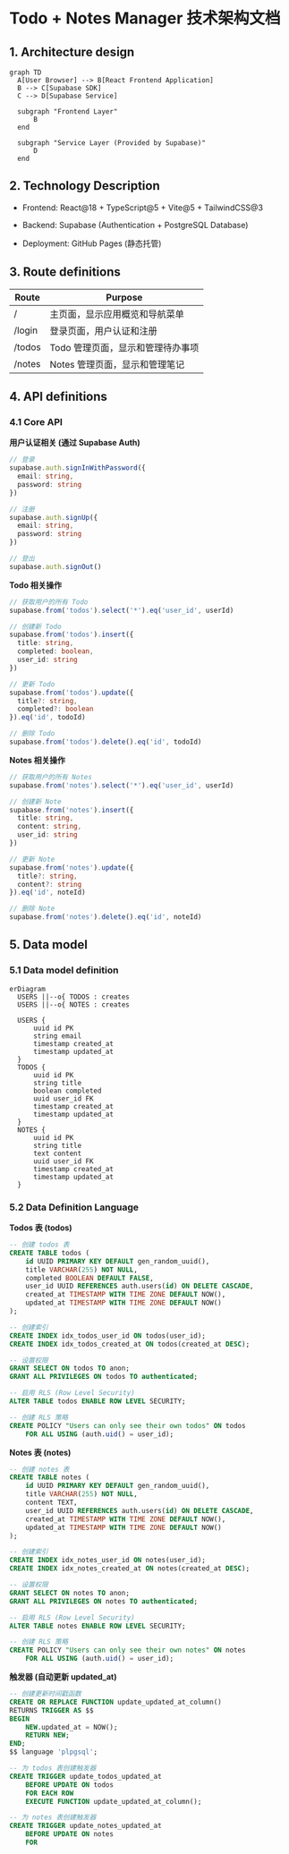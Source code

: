 # Todo + Notes Manager 技术架构文档

## 1. Architecture design

```mermaid
graph TD
  A[User Browser] --> B[React Frontend Application]
  B --> C[Supabase SDK]
  C --> D[Supabase Service]

  subgraph "Frontend Layer"
      B
  end

  subgraph "Service Layer (Provided by Supabase)"
      D
  end
```

## 2. Technology Description

* Frontend: React\@18 + TypeScript\@5 + Vite\@5 + TailwindCSS\@3

* Backend: Supabase (Authentication + PostgreSQL Database)

* Deployment: GitHub Pages (静态托管)

## 3. Route definitions

| Route  | Purpose             |
| ------ | ------------------- |
| /      | 主页面，显示应用概览和导航菜单     |
| /login | 登录页面，用户认证和注册        |
| /todos | Todo 管理页面，显示和管理待办事项 |
| /notes | Notes 管理页面，显示和管理笔记  |

## 4. API definitions

### 4.1 Core API

**用户认证相关 (通过 Supabase Auth)**

```typescript
// 登录
supabase.auth.signInWithPassword({
  email: string,
  password: string
})

// 注册
supabase.auth.signUp({
  email: string,
  password: string
})

// 登出
supabase.auth.signOut()
```

**Todo 相关操作**

```typescript
// 获取用户的所有 Todo
supabase.from('todos').select('*').eq('user_id', userId)

// 创建新 Todo
supabase.from('todos').insert({
  title: string,
  completed: boolean,
  user_id: string
})

// 更新 Todo
supabase.from('todos').update({
  title?: string,
  completed?: boolean
}).eq('id', todoId)

// 删除 Todo
supabase.from('todos').delete().eq('id', todoId)
```

**Notes 相关操作**

```typescript
// 获取用户的所有 Notes
supabase.from('notes').select('*').eq('user_id', userId)

// 创建新 Note
supabase.from('notes').insert({
  title: string,
  content: string,
  user_id: string
})

// 更新 Note
supabase.from('notes').update({
  title?: string,
  content?: string
}).eq('id', noteId)

// 删除 Note
supabase.from('notes').delete().eq('id', noteId)
```

## 5. Data model

### 5.1 Data model definition

```mermaid
erDiagram
  USERS ||--o{ TODOS : creates
  USERS ||--o{ NOTES : creates

  USERS {
      uuid id PK
      string email
      timestamp created_at
      timestamp updated_at
  }
  TODOS {
      uuid id PK
      string title
      boolean completed
      uuid user_id FK
      timestamp created_at
      timestamp updated_at
  }
  NOTES {
      uuid id PK
      string title
      text content
      uuid user_id FK
      timestamp created_at
      timestamp updated_at
  }
```

### 5.2 Data Definition Language

**Todos 表 (todos)**

```sql
-- 创建 todos 表
CREATE TABLE todos (
    id UUID PRIMARY KEY DEFAULT gen_random_uuid(),
    title VARCHAR(255) NOT NULL,
    completed BOOLEAN DEFAULT FALSE,
    user_id UUID REFERENCES auth.users(id) ON DELETE CASCADE,
    created_at TIMESTAMP WITH TIME ZONE DEFAULT NOW(),
    updated_at TIMESTAMP WITH TIME ZONE DEFAULT NOW()
);

-- 创建索引
CREATE INDEX idx_todos_user_id ON todos(user_id);
CREATE INDEX idx_todos_created_at ON todos(created_at DESC);

-- 设置权限
GRANT SELECT ON todos TO anon;
GRANT ALL PRIVILEGES ON todos TO authenticated;

-- 启用 RLS (Row Level Security)
ALTER TABLE todos ENABLE ROW LEVEL SECURITY;

-- 创建 RLS 策略
CREATE POLICY "Users can only see their own todos" ON todos
    FOR ALL USING (auth.uid() = user_id);
```

**Notes 表 (notes)**

```sql
-- 创建 notes 表
CREATE TABLE notes (
    id UUID PRIMARY KEY DEFAULT gen_random_uuid(),
    title VARCHAR(255) NOT NULL,
    content TEXT,
    user_id UUID REFERENCES auth.users(id) ON DELETE CASCADE,
    created_at TIMESTAMP WITH TIME ZONE DEFAULT NOW(),
    updated_at TIMESTAMP WITH TIME ZONE DEFAULT NOW()
);

-- 创建索引
CREATE INDEX idx_notes_user_id ON notes(user_id);
CREATE INDEX idx_notes_created_at ON notes(created_at DESC);

-- 设置权限
GRANT SELECT ON notes TO anon;
GRANT ALL PRIVILEGES ON notes TO authenticated;

-- 启用 RLS (Row Level Security)
ALTER TABLE notes ENABLE ROW LEVEL SECURITY;

-- 创建 RLS 策略
CREATE POLICY "Users can only see their own notes" ON notes
    FOR ALL USING (auth.uid() = user_id);
```

**触发器 (自动更新 updated\_at)**

```sql
-- 创建更新时间戳函数
CREATE OR REPLACE FUNCTION update_updated_at_column()
RETURNS TRIGGER AS $$
BEGIN
    NEW.updated_at = NOW();
    RETURN NEW;
END;
$$ language 'plpgsql';

-- 为 todos 表创建触发器
CREATE TRIGGER update_todos_updated_at
    BEFORE UPDATE ON todos
    FOR EACH ROW
    EXECUTE FUNCTION update_updated_at_column();

-- 为 notes 表创建触发器
CREATE TRIGGER update_notes_updated_at
    BEFORE UPDATE ON notes
    FOR
```

